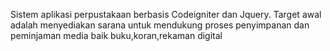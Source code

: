 Sistem aplikasi perpustakaan berbasis Codeigniter dan Jquery. Target awal adalah menyediakan sarana untuk mendukung proses penyimpanan dan peminjaman media baik buku,koran,rekaman digital